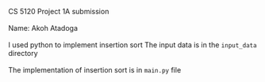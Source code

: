 CS 5120 Project 1A submission <br> <br>
Name: Akoh Atadoga <br> <br> 
I used python to implement insertion sort
The input data is in the `input_data` directory <br> <br>
The implementation of insertion sort is in `main.py` file
